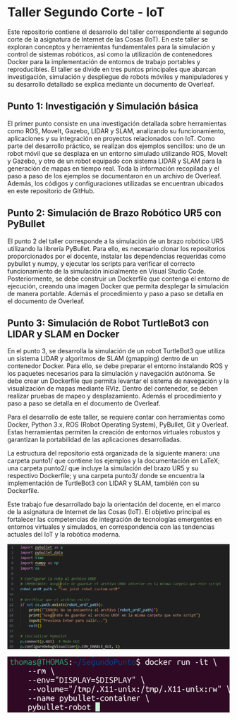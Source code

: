# **Taller Segundo Corte - IoT**
Este repositorio contiene el desarrollo del taller correspondiente al segundo corte de la asignatura de Internet de las Cosas (IoT). En este taller se exploran conceptos y herramientas fundamentales para la simulación y control de sistemas robóticos, así como la utilización de contenedores Docker para la implementación de entornos de trabajo portables y reproducibles. El taller se divide en tres puntos principales que abarcan investigación, simulación y despliegue de robots móviles y manipuladores y su desarrollo detallado se explica mediante un documento de Overleaf.

## Punto 1: Investigación y Simulación básica

El primer punto consiste en una investigación detallada sobre herramientas como ROS, MoveIt, Gazebo, LIDAR y SLAM, analizando su funcionamiento, aplicaciones y su integración en proyectos relacionados con IoT. Como parte del desarrollo práctico, se realizan dos ejemplos sencillos: uno de un robot móvil que se desplaza en un entorno simulado utilizando ROS, MoveIt y Gazebo, y otro de un robot equipado con sistema LIDAR y SLAM para la generación de mapas en tiempo real. Toda la información recopilada y el paso a paso de los ejemplos se documentaron en un archivo de Overleaf. Además, los códigos y configuraciones utilizadas se encuentran ubicados en este repositorio de GitHub.

## Punto 2: Simulación de Brazo Robótico UR5 con PyBullet

El punto 2 del taller corresponde a la simulación de un brazo robótico UR5 utilizando la librería PyBullet. Para ello, es necesario clonar los repositorios proporcionados por el docente, instalar las dependencias requeridas como pybullet y numpy, y ejecutar los scripts para verificar el correcto funcionamiento de la simulación inicialmente en Visual Studio Code. Posteriormente, se debe construir un Dockerfile que contenga el entorno de ejecución, creando una imagen Docker que permita desplegar la simulación de manera portable. Además el procedimiento y paso a paso se detalla en el documento de Overleaf.

## Punto 3: Simulación de Robot TurtleBot3 con LIDAR y SLAM en Docker

En el punto 3, se desarrolla la simulación de un robot TurtleBot3 que utiliza un sistema LIDAR y algoritmos de SLAM (gmapping) dentro de un contenedor Docker. Para ello, se debe preparar el entorno instalando ROS y los paquetes necesarios para la simulación y navegación autónoma. Se debe crear un Dockerfile que permita levantar el sistema de navegación y la visualización de mapas mediante RViz. Dentro del contenedor, se deben realizar pruebas de mapeo y desplazamiento. Además el procedimiento y paso a paso se detalla en el documento de Overleaf.

Para el desarrollo de este taller, se requiere contar con herramientas como Docker, Python 3.x, ROS (Robot Operating System), PyBullet, Git y Overleaf. Estas herramientas permiten la creación de entornos virtuales robustos y garantizan la portabilidad de las aplicaciones desarrolladas.

La estructura del repositorio está organizada de la siguiente manera: una carpeta punto1/ que contiene los ejemplos y la documentación en LaTeX; una carpeta punto2/ que incluye la simulación del brazo UR5 y su respectivo Dockerfile; y una carpeta punto3/ donde se encuentra la implementación de TurtleBot3 con LIDAR y SLAM, también con su Dockerfile.

Este trabajo fue desarrollado bajo la orientación del docente, en el marco de la asignatura de Internet de las Cosas (IoT). El objetivo principal es fortalecer las competencias de integración de tecnologías emergentes en entornos virtuales y simulados, en correspondencia con las tendencias actuales del IoT y la robótica moderna.

![image](https://github.com/ThomasFlorez09/Taller-Segundo-Corte/blob/main/images/Imagen1.png)


![image](https://github.com/ThomasFlorez09/Taller-Segundo-Corte/blob/main/images/Imagen25.png)
